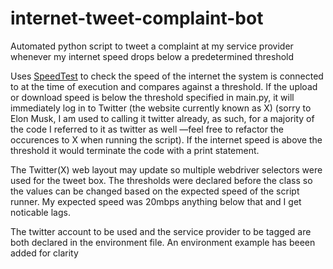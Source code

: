 # internet-tweet-complaint-bot
Automated python script to tweet a complaint at my service provider whenever my internet speed drops below a predetermined threshold

Uses [SpeedTest](https://www.speedtest.net/) to check the speed of the internet the system is connected to at the time of execution and compares against a threshold. If the upload or download speed is below the threshold specified in main.py, it will immediately log in to Twitter (the website currently known as X) (sorry to Elon Musk, I am used to calling it twitter already, as such, for a majority of the code I referred to it as twitter as well —feel free to refactor the occurences to X when running the script). If the internet speed is above the threshold it would terminate the code with a print statement.

The Twitter(X) web layout may update so multiple webdriver selectors were used for the tweet box. The thresholds were declared before the class so the values can be changed based on the expected speed of the script runner. My expected speed was 20mbps anything below that and I get noticable lags.

The twitter account to be used and the service provider to be tagged are both declared in the environment file. An environment example has beeen added for clarity

